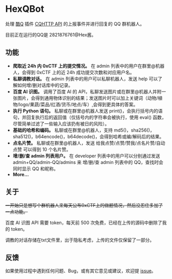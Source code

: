 # HexQBot

处理 [酷Q](https://cqp.cc/) 插件 [CQHTTP API](https://github.com/richardchien/coolq-http-api) 的上报事件并进行回复的 QQ 群机器人。

目前正在运行的QQ是 2821876761@Hex酱。

## 功能

* **爬取近 24h 内 0xCTF 上的提交情况。** 在 admin 列表中的用户在群里@机器人，会得到 0xCTF 上的近 24h 成功提交次数和对应用户名。
* **私聊调教对话。** 在 admin 列表中的用户可以私聊机器人，发送 help 可以了解如何增/删对话库中的记录。
* **百度 AI 识图。** 调用了百度 AI 的 API，私聊发送图片或在群里@机器人并附一张图片，会得到通用物体识别的结果；发送图片时可以加上关键词（动物/植物/logo/果蔬/菜品/红酒/货币/地点/车）,会得到更具体的答案。
* **执行 Python 语句。** 私聊或在群里@机器人发送 print()，会执行括号内的语句，并回复执行后的返回值（仅括号内的字符串会被执行，使用 eval() 函数，尽管简单过滤了一些输入应该扔有被日的风险）。
* **基础的哈希和编码。** 私聊或在群里@机器人，支持 md5()，sha256()，sha512()，b64encode()，b64decode()，会得到哈希或编/解码后的结果。
* **点名片赞。** 私聊或在群里@机器人，发送 给我点赞/点赞/赞我/点名片赞/自动点赞 可以得到 10 个名片赞。
* **增/删/查 admin 列表用户。** 在 developer 列表中的用户可以分别通过发送 admin+QQ/admin-QQ/admins 来 增/删/查 admin 列表中的 QQ，查找时会同时显示 QQ 和昵称。
* **More...**

## 关于

~~一开始只是想写个群机器人来每天公布0xCTF上的做题情况，然后没忍住多加了一点功能。~~

百度 AI 识图 API 需要 token，每天前 500 次免费，已经在上传的源码中删除了我的 token。

调教的对话存储在txt文件里，出于隐私考虑，上传的文件仅保留了一部分。

## 反馈

如果使用过程中遇到任何问题、Bug，或有其它意见或建议，欢迎提 [issue](https://github.com/Am473ur/HexQBot/issues)。











